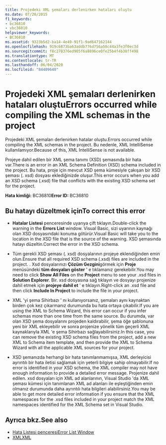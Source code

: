 ```yaml
---
title: Projedeki XML şemaları derlenirken hataları oluştu
ms.date: 07/20/2015
f1_keywords:
- bc36810
- vbc36810
helpviewer_keywords:
- BC36810
ms.assetid: 9323b5d2-ba14-4e49-91f1-9ad647162144
ms.openlocfilehash: 919c6873ba63addb776d756a58c44a3fe3f0ec3d
ms.sourcegitcommit: f8c270376ed905f6a8896ce0fe25b4f4b38ff498
ms.translationtype: MT
ms.contentlocale: tr-TR
ms.lasthandoff: 06/04/2020
ms.locfileid: "84409640"
---
```

# <a name="errors-occurred-while-compiling-the-xml-schemas-in-the-project"></a><span data-ttu-id="d7ea8-102">Projedeki XML şemaları derlenirken hataları oluştu</span><span class="sxs-lookup"><span data-stu-id="d7ea8-102">Errors occurred while compiling the XML schemas in the project</span></span>
<span data-ttu-id="d7ea8-103">Projedeki XML şemaları derlenirken hatalar oluştu.</span><span class="sxs-lookup"><span data-stu-id="d7ea8-103">Errors occurred while compiling the XML schemas in the project.</span></span> <span data-ttu-id="d7ea8-104">Bu nedenle, XML IntelliSense kullanılamıyor.</span><span class="sxs-lookup"><span data-stu-id="d7ea8-104">Because of this, XML IntelliSense is not available.</span></span>  
  
 <span data-ttu-id="d7ea8-105">Projeye dahil edilen bir XML şema tanımı (XSD) şemasında bir hata var.</span><span class="sxs-lookup"><span data-stu-id="d7ea8-105">There is an error in an XML Schema Definition (XSD) schema included in the project.</span></span> <span data-ttu-id="d7ea8-106">Bu hata, proje için mevcut XSD şema kümesiyle çakışan bir XSD şeması (. xsd) dosyası eklediğinizde oluşur.</span><span class="sxs-lookup"><span data-stu-id="d7ea8-106">This error occurs when you add an XSD schema (.xsd) file that conflicts with the existing XSD schema set for the project.</span></span>  
  
 <span data-ttu-id="d7ea8-107">**Hata kimliği:** BC36810</span><span class="sxs-lookup"><span data-stu-id="d7ea8-107">**Error ID:** BC36810</span></span>  
  
## <a name="to-correct-this-error"></a><span data-ttu-id="d7ea8-108">Bu hatayı düzeltmek için</span><span class="sxs-lookup"><span data-stu-id="d7ea8-108">To correct this error</span></span>  
  
- <span data-ttu-id="d7ea8-109">**Hatalar Listesi** penceresinde uyarıya çift tıklayın.</span><span class="sxs-lookup"><span data-stu-id="d7ea8-109">Double-click the warning in the **Errors List** window.</span></span> <span data-ttu-id="d7ea8-110">Visual Basic, sizi uyarının kaynağı olan XSD dosyasındaki konuma götürür.</span><span class="sxs-lookup"><span data-stu-id="d7ea8-110">Visual Basic will take you to the location in the XSD file that is the source of the warning.</span></span> <span data-ttu-id="d7ea8-111">XSD şemasında hatayı düzeltin.</span><span class="sxs-lookup"><span data-stu-id="d7ea8-111">Correct the error in the XSD schema.</span></span>  
  
- <span data-ttu-id="d7ea8-112">Tüm gerekli XSD şeması (. xsd) dosyalarının projeye eklendiğinden emin olun.</span><span class="sxs-lookup"><span data-stu-id="d7ea8-112">Ensure that all required XSD schema (.xsd) files are included in the project.</span></span> <span data-ttu-id="d7ea8-113">. Xsd dosyalarınızı **Çözüm Gezgini**görmek için **Proje** menüsündeki **tüm dosyaları göster** ' e tıklamanız gerekebilir.</span><span class="sxs-lookup"><span data-stu-id="d7ea8-113">You may need to click **Show All Files** on the **Project** menu to see your .xsd files in **Solution Explorer**.</span></span> <span data-ttu-id="d7ea8-114">Bir. xsd dosyasına sağ tıklayın ve dosyayı projenize dahil etmek için **projeye dahil et** ' e tıklayın.</span><span class="sxs-lookup"><span data-stu-id="d7ea8-114">Right-click an .xsd file and then click **Include In Project** to include the file in your project.</span></span>  
  
- <span data-ttu-id="d7ea8-115">XML 'yi şema Sihirbazı ' nı kullanıyorsanız, şemaları aynı kaynaktan birden çok kez çıkarmanız durumunda bu hata ortaya çıkabilir.</span><span class="sxs-lookup"><span data-stu-id="d7ea8-115">If you are using the XML to Schema Wizard, this error can occur if you infer schemas more than one time from the same source.</span></span> <span data-ttu-id="d7ea8-116">Bu durumda, var olan XSD şema dosyalarını projeden kaldırabilir, şema öğe şablonuna yeni bir XML ekleyebilir ve sonra projenize yönelik tüm geçerli XML kaynaklarıyla XML 'e şema Sihirbazı sağlayabilirsiniz.</span><span class="sxs-lookup"><span data-stu-id="d7ea8-116">In this case, you can remove the existing XSD schema files from the project, add a new XML to Schema item template, and then provide the XML to Schema Wizard with all the applicable XML sources for your project.</span></span>  
  
- <span data-ttu-id="d7ea8-117">XSD şemanızda herhangi bir hata tanımlanmamışsa, XML derleyicisi ayrıntılı bir hata iletisi sağlamak için yeterli bilgiye sahip olmayabilir.</span><span class="sxs-lookup"><span data-stu-id="d7ea8-117">If no error is identified in your XSD schema, the XML compiler may not have enough information to provide a detailed error message.</span></span> <span data-ttu-id="d7ea8-118">Projenize dahil edilen. xsd dosyaları için XML ad alanlarının, Visual Studio 'da XML şeması kümesi için tanımlanan XML ad alanları ile eşleştiğinden emin olmanız durumunda daha ayrıntılı hata bilgileri alabilirsiniz.</span><span class="sxs-lookup"><span data-stu-id="d7ea8-118">You may be able to get more detailed error information if you ensure that the XML namespaces for the .xsd files included in your project match the XML namespaces identified for the XML Schema set in Visual Studio.</span></span>  
  
## <a name="see-also"></a><span data-ttu-id="d7ea8-119">Ayrıca bkz.</span><span class="sxs-lookup"><span data-stu-id="d7ea8-119">See also</span></span>

- [<span data-ttu-id="d7ea8-120">Hata Listesi penceresi</span><span class="sxs-lookup"><span data-stu-id="d7ea8-120">Error List Window</span></span>](/visualstudio/ide/reference/error-list-window)
- [<span data-ttu-id="d7ea8-121">XML</span><span class="sxs-lookup"><span data-stu-id="d7ea8-121">XML</span></span>](../../programming-guide/language-features/xml/index.md)
